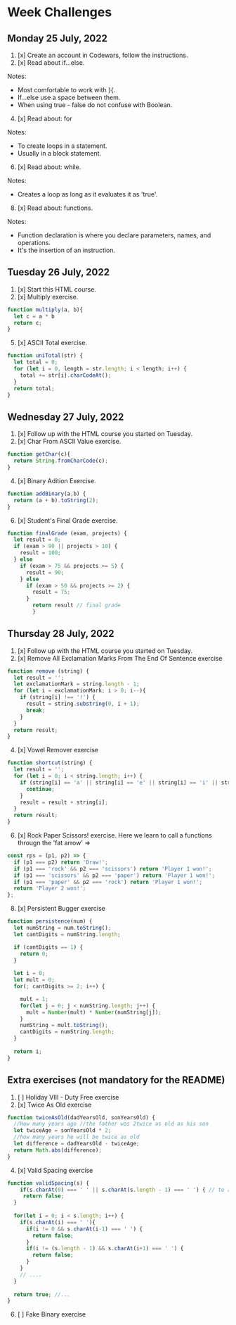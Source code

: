 # Week Challenges

## Monday 25 July, 2022
1. [x] Create an account in Codewars, follow the instructions.
2. [x] Read about if...else.

Notes:
- Most comfortable to work with }{.
- If...else use a space between them.
- When using true - false do not confuse with Boolean.

4. [x] Read about: for

Notes:
- To create loops in a statement.
- Usually in a block statement.
6. [x] Read about: while.

Notes:
- Creates a loop as long as it evaluates it as 'true'.
8. [x] Read about: functions.

Notes:
- Function declaration is where you declare parameters, names, and operations.
- It's the insertion of an instruction.
## Tuesday 26 July, 2022
1. [x] Start this HTML course.
3. [x] Multiply exercise.
```JavaScript
function multiply(a, b){
  let c = a * b
  return c; 
}
```
5. [x] ASCII Total exercise.
```JavaScript
function uniTotal(str) {
  let total = 0;
  for (let i = 0, length = str.length; i < length; i++) {
    total += str[i].charCodeAt();
  }
  return total;
}
```

## Wednesday 27 July, 2022
1. [x] Follow up with the HTML course you started on Tuesday.
2. [x] Char From ASCII Value exercise.

```JavaScript
function getChar(c){
  return String.fromCharCode(c);
}
```
4. [x] Binary Adition Exercise.
```JavaScript
function addBinary(a,b) {
  return (a + b).toString(2); 
}
```
6. [x] Student's Final Grade exercise.
```JavaScript
function finalGrade (exam, projects) {
  let result = 0;
  if (exam > 90 || projects > 10) {
    result = 100;
  } else 
    if (exam > 75 && projects >= 5) {
      result = 90;
    } else
      if (exam > 50 && projects >= 2) {
        result = 75;
      }
        return result // final grade
        }
```
## Thursday 28 July, 2022
1. [x] Follow up with the HTML course you started on Tuesday.
2. [x] Remove All Exclamation Marks From The End Of Sentence exercise
```JavaScript
function remove (string) {  
  let result = '';
  let exclamationMark = string.length - 1;
  for (let i = exclamationMark; i > 0; i--){
    if (string[i] !== '!') {
      result = string.substring(0, i + 1);
      break;
    }
  }
  return result;
}
```
4. [x] Vowel Remover exercise
```JavaScript
function shortcut(string) {
  let result = '';
  for (let i = 0; i < string.length; i++) {
    if (string[i] == 'a' || string[i] == 'e' || string[i] == 'i' || string[i] == 'o' || string[i] == 'u') {
      continue;
    }
    result = result + string[i];
  }
  return result;
}
```
6. [x] Rock Paper Scissors! exercise. Here we learn to call a functions througn the 'fat arrow' =>
```JavaScript
const rps = (p1, p2) => {
  if (p1 === p2) return 'Draw!';
  if (p1 === 'rock' && p2 === 'scissors') return 'Player 1 won!';
  if (p1 === 'scissors' && p2 === 'paper') return 'Player 1 won!';
  if (p1 === 'paper' && p2 === 'rock') return 'Player 1 won!';
  return 'Player 2 won!';
};
```
8. [x] Persistent Bugger exercise
```JavaScript
function persistence(num) {
  let numString = num.toString();
  let cantDigits = numString.length;

  if (cantDigits == 1) {
    return 0;
  }
  
  let i = 0;
  let mult = 0;
  for(; cantDigits >= 2; i++) {

    mult = 1;
    for(let j = 0; j < numString.length; j++) {
      mult = Number(mult) * Number(numString[j]);
    }
    numString = mult.toString();
    cantDigits = numString.length;
  }
  
  return i;
}
```
## Extra exercises (not mandatory for the README)
1. [ ] Holiday VIII - Duty Free exercise
2. [x] Twice As Old exercise
```JavaScript
function twiceAsOld(dadYearsOld, sonYearsOld) {
  //How many years ago //the father was 2twice as old as his son
  let twiceAge = sonYearsOld * 2;
  //how many years he will be twice as old
  let difference = dadYearsOld - twiceAge;
  return Math.abs(difference);
}
```
4. [x] Valid Spacing exercise
```JavaScript
function validSpacing(s) {
    if(s.charAt(0) === ' ' || s.charAt(s.length - 1) === ' ') { // to access to an individual character in a string
     return false;
  }
  
  for(let i = 0; i < s.length; i++) {
    if(s.charAt(i) === ' '){ 
      if(i != 0 && s.charAt(i-1) === ' ') {
        return false;
      }
      if(i != (s.length - 1) && s.charAt(i+1) === ' ') {
        return false;
      }
    }
    // ....
  }
  
  return true; //...
}
```
6. [ ] Fake Binary exercise
